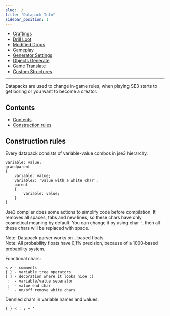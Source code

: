 ```yaml
---
slug: ./
title: "Datapack Info"
sidebar_position: 1
---
```


-   [Craftings](./Craftings)
-   [Drill Loot](./DrillLoot)
-   [Modified Drops](./ModifiedDrops)
-   [Gameplay](./Gameplay)
-   [Generator Settings](./GeneratorSettings/)
-   [Objects Generate](./ObjectsGenerate)
-   [Game Translate](./GameTranslate)
-   [Custom Structures](./CustomStructures)

---

Datapacks are used to change in-game rules, when playing SE3 starts to get boring or you want to become a creator.

## Contents

-   [Contents](#contents)
-   [Construction rules](#construction-rules)

## Construction rules

Every datapack consists of variable-value combos in jse3 hierarchy.

```text showLineNumbers
variable: value;
grandparent
{
    variable: value;
    variable2: 'value with a white char';
    parent
    {
        variable: value;
    }
}
```

Jse3 compiler does some actions to simplify code before compilation.
It removes all spaces, tabs and new lines, so these chars have only
cosmetical meaning by default. You can change it by using char `'`,
then all these chars will be replaced with space.

Note: Datapack parser works on `,` based floats.  
Note: All probability floats have 0,1% precision, because of a 1000-based probability system.

Functional chars:

```text showLineNumbers
< > - comments
{ } - variable tree operators
[ ] - decoration where it looks nice :)
 :  - variable/value separator
 ;  - value end char
 '  - on/off remove white chars
```

Dennied chars in variable names and values:

```text showLineNumbers
{ } < : ; ~ '
```
